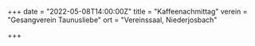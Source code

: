 +++
date = "2022-05-08T14:00:00Z"
title = "Kaffeenachmittag"
verein = "Gesangverein Taunusliebe"
ort = "Vereinssaal, Niederjosbach"

+++
